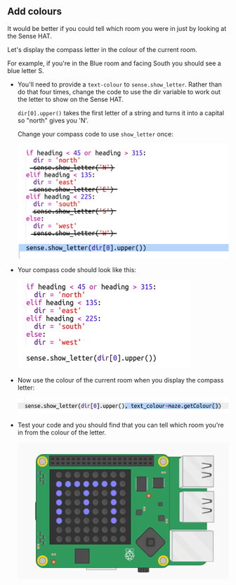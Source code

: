 ## Add colours

It would be better if you could tell which room you were in just by looking at the Sense HAT.

Let's display the compass letter in the colour of the current room.

For example, if you're in the Blue room and facing South you should see a blue letter S.

+ You'll need to provide a `text-colour` to `sense.show_letter`. Rather than do that four times, change the code to use the dir variable to work out the letter to show on the Sense HAT.
    
    `dir[0].upper()` takes the first letter of a string and turns it into a capital so "north" gives you 'N'.
    
    Change your compass code to use `show_letter` once:
    
    ![screenshot](images/compass-upper.png)

+ Your compass code should look like this:
    
    ![captura de tela](images/compass-upper-done.png)

+ Now use the colour of the current room when you display the compass letter:
    
    ![captura de tela](images/compass-colour.png)

+ Test your code and you should find that you can tell which room you're in from the colour of the letter.
    
    ![captura de tela](images/compass-colour-east.png)